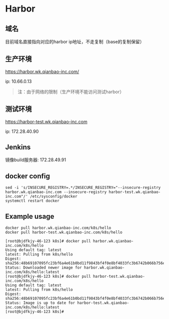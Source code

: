# Harbor

## 域名
目前域名直接指向对应的harbor ip地址，不走复制（base的复制保留）

## 生产环境

https://harbor.wk.qianbao-inc.com/

ip: 10.66.0.13

> 注：由于网络的限制（生产环境不能访问测试harbor）

## 测试环境

https://harbor-test.wk.qianbao-inc.com

ip: 172.28.40.90


## Jenkins

镜像build服务器: 172.28.49.91

## docker config

```
sed -i 's/INSECURE_REGISTRY=.*/INSECURE_REGISTRY="--insecure-registry harbor.wk.qianbao-inc.com --insecure-registry harbor-test.wk.qianbao-inc.com"/' /etc/sysconfig/docker
systemctl restart docker
```

## Example usage

```
docker pull harbor.wk.qianbao-inc.com/k8s/hello
docker pull harbor-test.wk.qianbao-inc.com/k8s/hello
```

```
[root@bjdfkjy-46-123 k8s]# docker pull harbor.wk.qianbao-inc.com/k8s/hello
Using default tag: latest
latest: Pulling from k8s/hello
Digest: sha256:48b69107095fc23bf6a4e61b0bd11f9843bf4f0e8bf4033fc3b6742b066b756e
Status: Downloaded newer image for harbor.wk.qianbao-inc.com/k8s/hello:latest
[root@bjdfkjy-46-123 k8s]# docker pull harbor-test.wk.qianbao-inc.com/k8s/hello
Using default tag: latest
latest: Pulling from k8s/hello
Digest: sha256:48b69107095fc23bf6a4e61b0bd11f9843bf4f0e8bf4033fc3b6742b066b756e
Status: Image is up to date for harbor-test.wk.qianbao-inc.com/k8s/hello:latest
[root@bjdfkjy-46-123 k8s]# 
```
